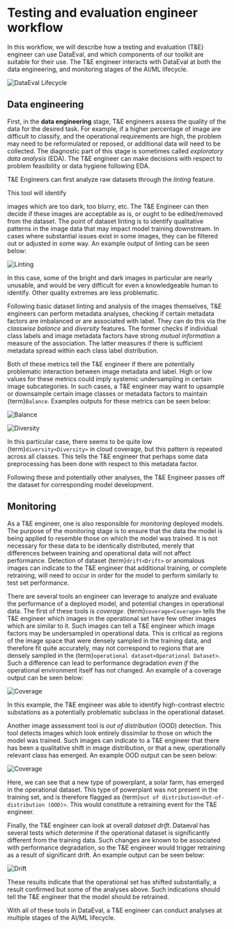 # Testing and evaluation engineer workflow

In this workflow, we will describe how a testing and evaluation (T&E) engineer
can use DataEval, and which components of our toolkit are suitable for their
use. The T&E engineer interacts with DataEval at both the data engineering, and
monitoring stages of the AI/ML lifecycle.

![DataEval Lifecycle](../../_static/images/concepts/DataEval.png)

## Data engineering

First, in the **data engineering** stage, T&E engineers assess the quality of
the data for the desired task. For example, if a higher percentage of image
are difficult to classify, and the operational requirements are high, the
problem may need to be reformulated or reposed, or additional data will need to
be collected. The diagnostic part of this stage is sometimes called
*exploratory data analysis* (EDA). The T&E engineer can make decisions with
respect to problem feasibility or data hygiene following EDA.

T&E Engineers can first analyze raw datasets through the *linting* feature.
<!---TODO: Link the relevant tutorials/how-tos.--> This tool will identify
images which are too dark, too blurry, etc. The T&E Engineer can then decide if
these images are acceptable as is, or ought to be edited/removed from the
dataset. The point of dataset linting is to identify qualitative patterns in
the image data that may impact model training downstream. In cases where
substantial issues exist in some images, they can be filtered out or adjusted
in some way. An example output of linting can be seen below:

![Linting](../../_static/images/concepts/linting.png)

In this case, some of the bright and dark images in particular are nearly
unusable, and would be very difficult for even a knowledgeable human to
identify. Other quality extremes are less problematic.

Following basic dataset linting and analysis of the images themselves, T&E
engineers can perform metadata analyses, checking if certain metadata factors
are imbalanced or are associated with label. They can do this via the
*classwise balance* and *diversity* features. The former checks if individual
class labels and image metadata factors have strong *mutual information* a
measure of the association. The latter measures if there is sufficient
metadata spread within each class label distribution.

Both of these metrics tell the T&E engineer if there are potentially
problematic interaction between image metadata and label. High or low values
for these metrics could imply systemic undersampling in certain image
subcategories. In such cases, a T&E engineer may want to upsample or
downsample certain image classes or metadata factors to maintain
{term}`Balance`. Examples outputs for these metrics can be seen below:

![Balance](../../_static/images/concepts/balance.png)

![Diversity](../../_static/images/concepts/diversity.png)

In this particular case, there seems to be quite low
{term}`diversity<Diversity>` in cloud coverage, but this pattern is repeated
across all classes. This tells the T&E engineer that perhaps some data
preprocessing has been done with respect to this metadata factor.

Following these and potentially other analyses, the T&E Engineer passes off
the dataset for corresponding model development.

## Monitoring

As a T&E engineer, one is also responsible for *monitoring* deployed models.
The purpose of the monitoring stage is to ensure that the data the model is
being applied to resemble those on which the model was trained. It is not
necessary for these data to be identically distributed, merely that differences
between training and operational data will not affect performance. Detection of
dataset {term}`drift<Drift>` or anomalous images can indicate to the T&E
engineer that additional training, or complete retraining, will need to occur
in order for the model to perform similarly to test set performance.

There are several tools an engineer can leverage to analyze and evaluate the
performance of a deployed model, and potential changes in operational data. The
first of these tools is *coverage*. {term}`coverage<Coverage>` tells the T&E
engineer which images in the operational set have few other images which are
similar to it. Such images can tell a T&E engineer which image factors may be
undersampled in operational data. This is critical as regions of the image
space that were densely sampled in the training data, and therefore fit quite
accurately, may not correspond to regions that are densely sampled in the
{term}`operational dataset<Operational Dataset>`. Such a difference can lead to
performance degradation *even if* the operational environment itself has not
changed. An example of a coverage output can be seen below:

![Coverage](../../_static/images/concepts/coverage.png)

In this example, the T&E engineer was able to identify high-contrast electric
substations as a potentially problematic subclass in the operational dataset.

Another image assessment tool is *out of distribution* (OOD) detection. This
tool detects images which look entirely dissimilar to those on which the model
was trained. Such images can indicate to a T&E engineer that there has been a
qualitative shift in image distribution, or that a new, operationally relevant
class has emerged. An example OOD output can be seen below:

![Coverage](../../_static/images/concepts/OOD.png)

Here, we can see that a new type of powerplant, a solar farm, has emerged in
the operational dataset. This type of powerplant was not present in the
training set, and is therefore flagged as
{term}`out of distribution<Out-of-distribution (OOD)>`. This would constitute
a retraining event for the T&E engineer.

Finally, the T&E engineer can look at overall *dataset drift*. Dataeval has
several tests which determine if the operational dataset is significantly
different from the training data. Such changes are known to be associated with
performance degradation, so the T&E engineer would trigger retraining as a
result of significant drift. An example output can be seen below:

![Drift](../../_static/images/concepts/drift.png)

These results indicate that the operational set has shifted substantially, a
result confirmed but some of the analyses above. Such indications should tell
the T&E engineer that the model should be retrained.

With all of these tools in DataEval, a T&E engineer can conduct analyses at
multiple stages of the AI/ML lifecycle.
